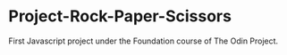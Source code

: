 # Project-Rock-Paper-Scissors
First Javascript project under the Foundation course of The Odin Project.
